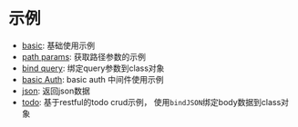 # 示例

- [basic](/examples/basic/): 基础使用示例
- [path params](/examples/path_params): 获取路径参数的示例
- [bind query](/examples/bind_query(不稳定)): 绑定query参数到class对象
- [basic Auth](/examples/basicauth/): basic auth 中间件使用示例
- [json](/examples/json/): 返回json数据
- [todo](/examples/todo/): 基于restful的todo crud示例， 使用`bindJSON`绑定body数据到class对象